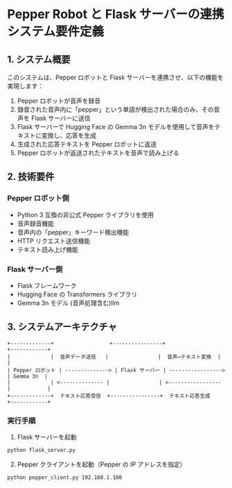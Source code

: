 # Pepper Robot と Flask サーバーの連携システム要件定義

## 1. システム概要

このシステムは、Pepper ロボットと Flask サーバーを連携させ、以下の機能を実現します：

1. Pepper ロボットが音声を録音
2. 録音された音声内に「pepper」という単語が検出された場合のみ、その音声を Flask サーバーに送信
3. Flask サーバーで Hugging Face の Gemma 3n モデルを使用して音声をテキストに変換し、応答を生成
4. 生成された応答テキストを Pepper ロボットに返送
5. Pepper ロボットが返送されたテキストを音声で読み上げる

## 2. 技術要件

### Pepper ロボット側
- Python 3 互換の非公式 Pepper ライブラリを使用
- 音声録音機能
- 音声内の「pepper」キーワード検出機能
- HTTP リクエスト送信機能
- テキスト読み上げ機能

### Flask サーバー側
- Flask フレームワーク
- Hugging Face の Transformers ライブラリ
- Gemma 3n モデル (音声処理含む)llm

## 3. システムアーキテクチャ

```
+-------------+                  +----------------+                  +------------+
|             |  音声データ送信   |                |  音声→テキスト変換  |            |
| Pepper ロボット | --------------> | Flask サーバー | -----------------> | Gemma 3n  |
|             | <-------------- |                | <----------------- |            |
+-------------+  テキスト応答受信  +----------------+  テキスト応答生成   +------------+
```
### 実行手順

1. Flask サーバーを起動
```bash
python flask_server.py
```

2. Pepper クライアントを起動（Pepper の IP アドレスを指定）
```bash
python pepper_client.py 192.168.1.100
```
